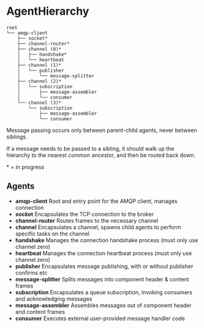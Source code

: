 AgentHierarchy
==============

```
root
└── amqp-client
    ├── socket*
    ├── channel-router*
    ├── channel (0)*
    │   ├── handshake*
    │   └── heartbeat
    ├── channel (1)*
    │   └── publisher
    |       └── message-splitter
    ├── channel (2)*
    │   └── subscription
    |       ├── message-assembler
    │       └── consumer
    └── channel (3)*
        └── subscription
            ├── message-assembler
            └── consumer
```

Message passing occurs only between parent-child agents, never between siblings.

If a message needs to be passed to a sibling, it should walk up the hierarchy to the nearest common ancestor, and then be routed back down.

\* = in progress

## Agents

- **amqp-client** Root and entry point for the AMQP client, manages connection
- **socket** Encapsulates the TCP connection to the broker
- **channel-router** Routes frames to the necessary channel
- **channel** Encapsulates a channel, spawns child agents to perform specific tasks on the channel
- **handshake** Manages the connection handshake process (must only use channel zero)
- **heartbeat** Manages the connection heartbeat process (must only use channel zero)
- **publisher** Encapsulates message publishing, with or without publisher confirms etc
- **message-splitter** Splits messages into component header & content frames
- **subscription** Encapsulates a queue subscription, invoking consumers and acknowledging messages
- **message-assembler** Assembles messages out of component header and content frames
- **consumer** Executes external user-provided message handler code
